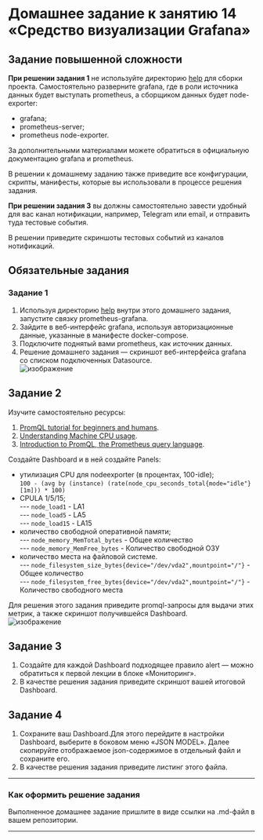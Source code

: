 # Домашнее задание к занятию 14 «Средство визуализации Grafana»

## Задание повышенной сложности

**При решении задания 1** не используйте директорию [help](./help) для сборки проекта. Самостоятельно разверните grafana, где в роли источника данных будет выступать prometheus, а сборщиком данных будет node-exporter:

- grafana;
- prometheus-server;
- prometheus node-exporter.

За дополнительными материалами можете обратиться в официальную документацию grafana и prometheus.

В решении к домашнему заданию также приведите все конфигурации, скрипты, манифесты, которые вы 
использовали в процессе решения задания.

**При решении задания 3** вы должны самостоятельно завести удобный для вас канал нотификации, например, Telegram или email, и отправить туда тестовые события.

В решении приведите скриншоты тестовых событий из каналов нотификаций.

## Обязательные задания

### Задание 1

1. Используя директорию [help](./help) внутри этого домашнего задания, запустите связку prometheus-grafana.
1. Зайдите в веб-интерфейс grafana, используя авторизационные данные, указанные в манифесте docker-compose.
1. Подключите поднятый вами prometheus, как источник данных.
1. Решение домашнего задания — скриншот веб-интерфейса grafana со списком подключенных Datasource.  
![изображение](https://github.com/PetrMezentsev/homeworks/assets/124135353/dcdbe6b1-2300-438f-b9ae-8e56b482c9a4)


## Задание 2

Изучите самостоятельно ресурсы:

1. [PromQL tutorial for beginners and humans](https://valyala.medium.com/promql-tutorial-for-beginners-9ab455142085).
1. [Understanding Machine CPU usage](https://www.robustperception.io/understanding-machine-cpu-usage).
1. [Introduction to PromQL, the Prometheus query language](https://grafana.com/blog/2020/02/04/introduction-to-promql-the-prometheus-query-language/).

Создайте Dashboard и в ней создайте Panels:

- утилизация CPU для nodeexporter (в процентах, 100-idle);  
`100 - (avg by (instance) (rate(node_cpu_seconds_total{mode="idle"}[1m])) * 100)`
- CPULA 1/5/15;  
--- `node_load1` - LA1  
--- `node_load5` - LA5  
--- `node_load15` - LA15
- количество свободной оперативной памяти;  
--- `node_memory_MemTotal_bytes` - Общее количество  
--- `node_memory_MemFree_bytes` - Количество свободной ОЗУ
- количество места на файловой системе.  
--- `node_filesystem_size_bytes{device="/dev/vda2",mountpoint="/"}` - Общее количество  
--- `node_filesystem_free_bytes{device="/dev/vda2",mountpoint="/"}` - Количество свободного места

Для решения этого задания приведите promql-запросы для выдачи этих метрик, а также скриншот получившейся Dashboard.  
![изображение](https://github.com/PetrMezentsev/homeworks/assets/124135353/9863fe74-51ee-4af4-a7ab-5af07b11bc51)


## Задание 3

1. Создайте для каждой Dashboard подходящее правило alert — можно обратиться к первой лекции в блоке «Мониторинг».
1. В качестве решения задания приведите скриншот вашей итоговой Dashboard.

## Задание 4

1. Сохраните ваш Dashboard.Для этого перейдите в настройки Dashboard, выберите в боковом меню «JSON MODEL». Далее скопируйте отображаемое json-содержимое в отдельный файл и сохраните его.
1. В качестве решения задания приведите листинг этого файла.

---

### Как оформить решение задания

Выполненное домашнее задание пришлите в виде ссылки на .md-файл в вашем репозитории.

---
